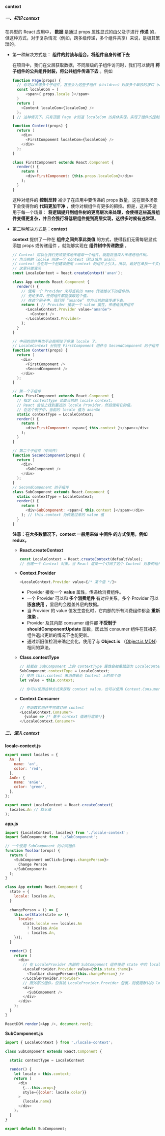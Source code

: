 #### context

#####  一、初识 context 

在典型的 React 应用中， **数据** 是通过 props 属性显式的由父及子进行 **传递** 的，但这种方式，对于复杂情况（例如，跨多级传递，多个组件共享）来说，是极其繁琐的。

- 第一种解决方式是： **组件的封装与组合，将组件自身传递下去**

  在项目中，我们在父层获取数据，不同层级的子组件访问时，我们可以使用 **将子组件的公共组件封装，将公共组件传递下去** 。例如

  ```js
  function Page(props) {
    // 你可以传递多个子组件，甚至会为这些子组件（children）封装多个单独的接口（slots）
    const localeCom = (
     	<span>{ props.locale }</span>
    ) 
    return (
      <Content localeCom={localeCom} />
    );
  } // 这种情况下，只有顶层 Page 才知道 localeCom 的具体实现，实现了组件的控制反转
  
  function Content(props) {
    return (
      <div>
        <FirstComponent localeCom={localeCom} />
      </div>
    );
  }
  
  class FirstComponent extends React.Component {
    render() {
      return (
        <div>FirstComponent: {this.props.localeCom}</div>
      );
    }
  }
  ```

  这种对组件的 **控制反转** 减少了在应用中要传递的 props 数量，这在很多场景下会使得你的 **代码更加干净** ，使你对根组件有更多的把控。但是，这并不适用于每一个场景： **将逻辑提升到组件树的更高层次来处理，会使得这些高层组件变得更复杂，并且会强行将低层组件提到高层实现，这很多时候有违常理**。

- 第二种解决方式是：**context**

  **context** 提供了一种在 **组件之间共享此类值** 的方式，使得我们无需每层显式添加 props 或传递组件 ，就能够实现在 **组件树中传递数据** 。

  ```js
  // Context 可以让我们无须显式地传遍每一个组件，就能将值深入传递进组件树。
  // 为当前的 locale 创建一个 context（默认值为 anan）。
  // context 会在每一个创建或使用 context 的组件上引入，所以，最好在单独一个文件中定义
  // 这里只做演示
  const LocaleContext = React.createContext('anan');
  
  class App extends React.Component {
    render() {
      // 使用一个 Provider 来将当前的 name 传递给以下的组件树。
      // 无论多深，任何组件都能读取这个值。
      // 在这个例子中，我们将 “ananGe” 作为当前的值传递下去。
      return ( // Provider 接收一个 value 属性，传递给消费组件
        <LocaleContext.Provider value="ananGe">
          <Content />
        </LocaleContext.Provider>
      );
    }
  }
  
  // 中间的组件再也不必指明往下传递 locale 了。
  // LocaleContext 分别在 FirstComponent 组件与 SecondComponent 的子组件 SubComponent 中使用
  function Content(props) {
    return (
      <div>
        <FirstComponent />
        <SecondComponent />
      </div>
    );
  }
  
  // 第一个子组件
  class FirstComponent extends React.Component {
    // 指定 contextType 读取当前的 locale context。
    // React 会往上找到最近的 locale Provider，然后使用它的值。
    // 在这个例子中，当前的 locale 值为 ananGe
    static contextType = LocaleContext;
    render() {
      return (
        <div>FirstComponent: <span>{ this.context }</span></div>
      );
    }
  }
  
  // 第二个子组件（中间件）
  function SecondComponent(props) {
    return (
      <div>
        <SubComponent />
      </div>
    );
  }
  // SecondComponent 的子组件
  class SubComponent extends React.Component {
    static contextType = LocaleContext;
    render() {
      return (
        <div>SubComponent: <span>{ this.context }</span></div>
      ); // this.context 为传递过来的 value 值
    }
  }
  ```

  **注意：在大多数情况下，context 一般用来做 中间件 的方式使用，例如 redux。**

  - **React.createContext**

    ```js
    const LocaleContext = React.createContext(defaultValue);
    // 创建一个 Context 对象。当 React 渲染一个订阅了这个 Context 对象的组件，这个组件会从组件树中 离自身最近 的那个匹配的 Provider 中读取到当前的 context 值。
    ```

  - **Context.Provider**

    ```js
    <LocaleContext.Provider value={/* 某个值 */}>
    ```

    - Provider 接收一个 **value** 属性，传递给消费组件。
    - 一个 Provider 可以和 **多个消费组件** 有对应关系。多个 Provider 可以 **嵌套使用** ，里层的会覆盖外层的数据。
    - 当 Provider 的 value 值发生变化时，它内部的所有消费组件都会 **重新渲染** 。
    - Provider 及其内部 consumer 组件都 **不受制于 shouldComponentUpdate**  函数，因此当 consumer 组件在其祖先组件退出更新的情况下也能更新。
    - 通过新旧值检测来确定变化，使用了与 **Object.is** （[Object.is MDN](https://developer.mozilla.org/zh-CN/docs/Web/JavaScript/Reference/Global_Objects/Object/is)） 相同的算法。

  - **Class.contextType**

    ```js
    // 挂载在 SubComponent 上的 contextType 属性会被重赋值为 LocaleContext
    SubComponent.contextType = LocaleContext;
    // 使用 this.context 来消费最近 Context 上的那个值
    let value = this.context;
    
    // 你可以使用这种方式来获取 context value，也可以使用 Context.Consumer 函数式订阅获取
    ```

  - **Context.Consumer**

    ```js
    // 在函数式组件中完成订阅 context
    <LocaleContext.Consumer>
      {value => /* 基于 context 值进行渲染*/}
    </LocaleContext.Consumer>
    ```

##### 二、深入 context

**locale-context.js**

```js
export const locales = {
  An: {
    name: 'an',
    color: 'red',
  },
  AnGe: {
    name: 'anGe',
    color: 'green',
  },
};

export const LocaleContext = React.createContext(
  locales.An // 默认值
);
```

**app.js**

```js
import {LocaleContext, locales} from './locale-context';
import SubComponent from './SubComponent';

// 一个使用 SubComponent 的中间组件
function Toolbar(props) {
  return (
    <SubComponent onClick={props.changePerson}>
      Change Person
    </SubComponent>
  );
}

class App extends React.Component {
  state = {
    locale: locales.An,
  }
    
  changePerson = () => {
    this.setState(state => ({
      locale:
        state.locale === locales.An
          ? locales.AnGe
          : locales.An,
    }));
  }

  render() {
    return (
      <div>
        // 在 LocaleProvider 内部的 SubComponent 组件使用 state 中的 locale 值
        <LocaleProvider.Provider value={this.state.theme}>
          <Toolbar changePerson={this.changePerson} />
        </LocaleProvider.Provider>
        // 而外部的组件，没有被 LocaleProvider.Provider 包裹，则使用默认的 locale 值
        <div>
          <SubComponent />
        </div>
      </div>
    );
  }
}

ReactDOM.render(<App />, document.root);
```

**SubComponent.js**

```js
import { LocaleContext } from './locale-context';

class SubComponent extends React.Component {
    
  static contextType = LocaleContext

  render() {
    let locale = this.context;
    return (
      <div
        {...this.props}
        style={{color: locale.color}}
      >
        {locale.name}
      </div>
    );
  }
}

export default SubComponent;
```

